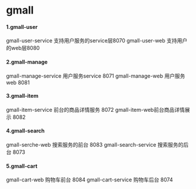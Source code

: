 # gmall 
 #### 1.gmall-user
 gmall-user-service 支持用户服务的service层8070
 gmall-user-web 支持用户的web层8080
 #### 2.gmall-manage
 gmall-manage-service 用户服务service 8071
 gmall-manage-web  用户服务web 8081
 #### 3.gmall-item
 gmall-item-service 前台的商品详情服务 8072
 gmall-item-web前台商品详情展示  8082
 #### 4.gmall-search
 gmall-serche-web 搜索服务的前台 8083
 gmall-search-service 搜索服务的后台 8073
 #### 5.gmall-cart
 gmall-cart-web 购物车前台 8084
 gmall-cart-service 购物车后台 8074